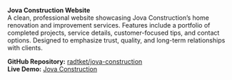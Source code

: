 **Jova Construction Website**  
A clean, professional website showcasing Jova Construction’s home renovation and improvement services. Features include a portfolio of completed projects, service details, customer-focused tips, and contact options. Designed to emphasize trust, quality, and long-term relationships with clients.

**GitHub Repository:** [radtket/jova-construction](https://github.com/radtket/jova-construction)  
**Live Demo:** [Jova Construction](https://jovaconstruction.netlify.app/)
